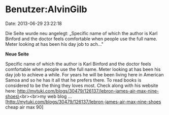 Benutzer:AlvinGilb
==================

Date: 2013-06-29 23:22:18

Die Seite wurde neu angelegt: „Specific name of which the author is Karl
Binford and the doctor feels comfortable when people use the full name.
Meter looking at has been his day job to ach..."

**Neue Seite**

<div>

Specific name of which the author is Karl Binford and the doctor feels
comfortable when people use the full name. Meter looking at has been his
day job to achieve a while. For years he will be been living here in
American Samoa and so he has it all that he prefers there. To read books
is considered to be the thing they loves most. Check along with his
website here:
http://mytuki.com/blogs/30479/126137/lebron-james-air-max-nine-shoes\<br\>\<br\>my
web blog \...
\[http://mytuki.com/blogs/30479/126137/lebron-james-air-max-nine-shoes
cheap air max 90\]

</div>

